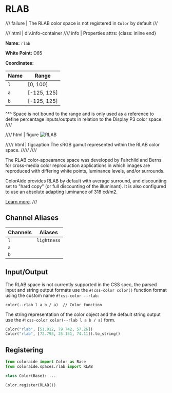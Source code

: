 # RLAB

/// failure | The RLAB color space is not registered in `Color` by default
///

/// html | div.info-container
//// info | Properties
    attrs: {class: inline end}

**Name:** `rlab`

**White Point:** D65

**Coordinates:**

Name | Range
---- | -----
`l`  | [0, 100]
`a`  | [-125, 125]
`b`  | [-125, 125]

^\*^ Space is not bound to the range and is only used as a reference to define percentage inputs/outputs in
relation to the Display P3 color space.
////

//// html | figure
![RLAB](../images/rlab-3d.png)

///// html | figcaption
The sRGB gamut represented within the RLAB color space.
/////
////

The RLAB color-appearance space was developed by Fairchild and Berns for cross-media color reproduction applications in
which images are reproduced with differing white points, luminance levels, and/or surrounds.

ColorAide provides RLAB by default with average surround, and discounting set to "hard copy" (or full discounting of the
illuminant). It is also configured to use an absolute adapting luminance of 318 cd/m2.

[Learn more](https://scholarworks.rit.edu/cgi/viewcontent.cgi?article=1153&context=article).
///

## Channel Aliases

Channels | Aliases
-------- | -------
`l`      | `lightness`
`a`      |
`b`      |

## Input/Output

The RLAB space is not currently supported in the CSS spec, the parsed input and string output formats use the
`#!css-color color()` function format using the custom name `#!css-color --rlab`:

```css-color
color(--rlab l a b / a)  // Color function
```

The string representation of the color object and the default string output use the
`#!css-color color(--rlab l a b / a)` form.

```py play
Color("rlab", [51.012, 79.742, 57.26])
Color("rlab", [72.793, 25.151, 74.11]).to_string()
```

## Registering

```py
from coloraide import Color as Base
from coloraide.spaces.rlab import RLAB

class Color(Base): ...

Color.register(RLAB())
```
